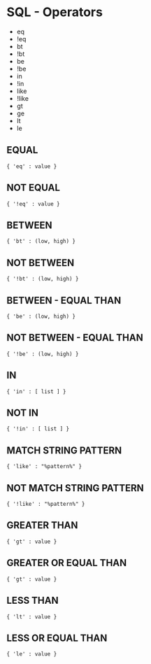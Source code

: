 # SQL - Operators
* eq
* !eq
* bt
* !bt
* be
* !be
* in
* !in
* like
* !like
* gt
* ge
* lt
* le


## EQUAL
```
{ 'eq' : value }
```

## NOT EQUAL
```
{ '!eq' : value }
```

## BETWEEN
```
{ 'bt' : (low, high) }
```

## NOT BETWEEN
```
{ '!bt' : (low, high) }
```

## BETWEEN - EQUAL THAN
```
{ 'be' : (low, high) }
```

## NOT BETWEEN - EQUAL THAN
```
{ '!be' : (low, high) }
```

## IN
```
{ 'in' : [ list ] }
```

## NOT IN
```
{ '!in' : [ list ] }
```

## MATCH STRING PATTERN
```
{ 'like' : "%pattern%" }
```

## NOT MATCH STRING PATTERN
```
{ '!like' : "%pattern%" }
```

## GREATER THAN
```
{ 'gt' : value }
```

## GREATER OR EQUAL THAN
```
{ 'gt' : value }
```

## LESS THAN
```
{ 'lt' : value }
```

## LESS OR EQUAL THAN
```
{ 'le' : value }
```
